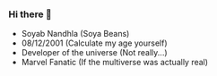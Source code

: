 ### Hi there 👋

- Soyab Nandhla (Soya Beans)
- 08/12/2001 (Calculate my age yourself)
- Developer of the universe (Not really...)
- Marvel Fanatic (If the multiverse was actually real)
